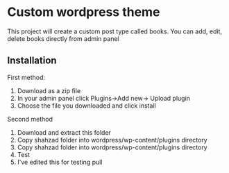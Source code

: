 # Custom wordpress theme
This project will create a custom post type called books. 
You can add, edit, delete books directly from admin panel 
## Installation 
First method:
1. Download as a zip file
2. In your admin panel click Plugins->Add new-> Upload plugin
3. Choose the file you downloaded and click install

Second method 
1. Download and extract this folder 
2. Copy shahzad folder into wordpress/wp-content/plugins directory
2. Copy shahzad folder into wordpress/wp-content/plugins directory
3. Test
4. I've edited this for testing pull 

